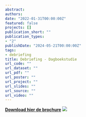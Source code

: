 ```yaml
---
abstract:
authors:
date: "2022-01-31T00:00:00Z"
featured: false
projects: []
publication_short: ""
publication_types:
- "2"
publishDate: "2024-05-21T00:00:00Z"
tags:
- debriefing
title: Debriefing - Dagboekstudie
url_code: ""
url_dataset: ""
url_pdf: ""
url_poster: ""
url_project: ""
url_slides: ""
url_source: ""
url_video: ""
---
```


<a href="/img/debriefing_be_diary.pdf" tabindex="-1"><strong>Download hier de brochure</strong></a>
![](/img/merged_debriefing_be_diary.jpg)